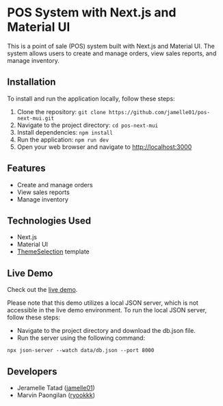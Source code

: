 # POS System with Next.js and Material UI

This is a point of sale (POS) system built with Next.js and Material UI. The system allows users to create and manage orders, view sales reports, and manage inventory.

## Installation

To install and run the application locally, follow these steps:

1. Clone the repository: `git clone https://github.com/jamelle01/pos-next-mui.git`
2. Navigate to the project directory: `cd pos-next-mui`
3. Install dependencies: `npm install`
4. Run the application: `npm run dev`
5. Open your web browser and navigate to [http://localhost:3000](http://localhost:3000)

## Features

- Create and manage orders
- View sales reports
- Manage inventory

## Technologies Used

- Next.js
- Material UI
- [ThemeSelection](https://github.com/themeselection/materio-mui-react-nextjs-admin-template-free) template

## Live Demo
Check out the [live demo](https://advanceware.vercel.app/).
  
  Please note that this demo utilizes a local JSON server, which is not accessible in the live demo environment. To run the local JSON server, follow these steps:
  * Navigate to the project directory and download the db.json file.
  * Run the server using the following command:
  ```
  npx json-server --watch data/db.json --port 8000
  ```

## Developers

- Jeramelle Tatad ([jamelle01](https://github.com/jamelle01))
- Marvin Paongilan ([ryookkk](https://github.com/ryookkk))
